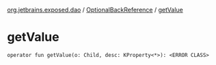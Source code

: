 [org.jetbrains.exposed.dao](../index.md) / [OptionalBackReference](index.md) / [getValue](.)

# getValue

`operator fun getValue(o: Child, desc: KProperty<*>): <ERROR CLASS>`